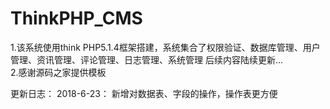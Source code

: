 # ThinkPHP_CMS
1.该系统使用think PHP5.1.4框架搭建，系统集合了权限验证、数据库管理、用户管理、资讯管理、评论管理、日志管理、系统管理
后续内容陆续更新...<br />
2.感谢源码之家提供模板

更新日志：
2018-6-23：
    新增对数据表、字段的操作，操作表更方便


